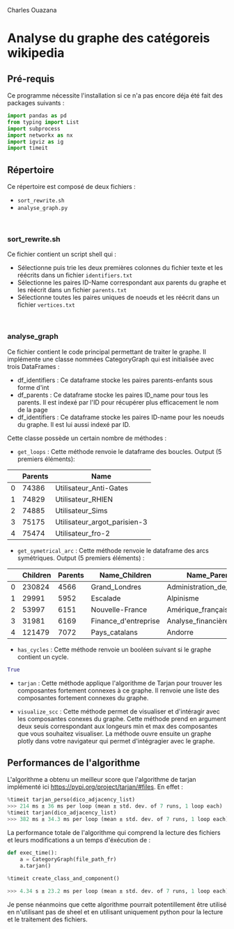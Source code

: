Charles Ouazana

# Analyse du graphe des catégoreis wikipedia

## Pré-requis
Ce programme nécessite l'installation si ce n'a pas encore déja été fait des packages suivants : 
```python
import pandas as pd
from typing import List
import subprocess
import networkx as nx
import igviz as ig
import timeit
```

## Répertoire
Ce répertoire est composé de deux fichiers : 
- `sort_rewrite.sh`
- `analyse_graph.py`

<br>

### sort_rewrite.sh
Ce fichier contient un script shell qui : 
- Sélectionne puis trie les deux premières colonnes du fichier texte et les réécrits dans un fichier `identifiers.txt`
- Sélectionne les paires ID-Name correspondant aux parents du graphe et les réécrit dans un fichier `parents.txt`
- Sélectionne toutes les paires uniques de noeuds et les réécrit dans un fichier `vertices.txt`

<br>

### analyse_graph
Ce fichier contient le code principal permettant de traiter le graphe. 
Il implémente une classe nommées CategoryGraph qui est initialisée avec trois DataFrames : 
- df_identifiers : Ce dataframe stocke les paires parents-enfants sous forme d'int
- df_parents : Ce dataframe stocke les paires ID_name pour tous les parents. Il est indexé par l'ID pour récupérer plus efficacement le nom de la page
- df_identifiers : Ce dataframe stocke les paires ID-name pour les noeuds du graphe. Il est lui aussi indexé par ID.

Cette classe possède un certain nombre de méthodes : 
- `get_loops` : Cette méthode renvoie le dataframe des boucles. Output (5 premiers éléments): 

|   | Parents | Name                         |
|---|---------|------------------------------|
| 0 | 74386   | Utilisateur_Anti-Gates       |
| 1 | 74829   | Utilisateur_RHIEN            |
| 2 | 74885   | Utilisateur_Sims             |
| 3 | 75175   | Utilisateur_argot_parisien-3 |
| 4 | 75474   | Utilisateur_fro-2            |

- `get_symetrical_arc` : Cette méthode renvoie le dataframe des arcs symétriques. Output (5 premiers éléments) : 

|   | Children | Parents | Name_Children        | Name_Parents              |
|---|----------|---------|----------------------|---------------------------|
| 0 | 230824   | 4566    | Grand_Londres        | Administration_de_Londres |
| 1 | 29991    | 5952    | Escalade             | Alpinisme                 |
| 2 | 53997    | 6151    | Nouvelle-France      | Amérique_française        |
| 3 | 31981    | 6169    | Finance_d'entreprise | Analyse_financière        |
| 4 | 121479   | 7072    | Pays_catalans        | Andorre                   |

- `has_cycles` : Cette méthode renvoie un booléen suivant si le graphe contient un cycle.
````python
True
````

- `tarjan` : Cette méthode applique l'algorithme de Tarjan pour trouver les composantes fortement connexes à ce graphe. Il renvoie une liste des composantes fortement connexes du graphe.

- `visualize_scc` : Cette méthode permet de visualiser et d'intéragir avec les composantes conexes du graphe. Cette méthode prend en argument deux seuis correspondant aux longeurs min et max des composantes que vous souhaitez visualiser. La méthode ouvre ensuite un graphe plotly dans votre navigateur qui permet d'intégragier avec le graphe.

## Performances de l'algorithme 
L'algorithme a obtenu un meilleur score que l'algorithme de tarjan implémenté ici https://pypi.org/project/tarjan/#files.
En effet :
````python
%timeit tarjan_perso(dico_adjacency_list)
>>> 214 ms ± 36 ms per loop (mean ± std. dev. of 7 runs, 1 loop each)
%timeit tarjan(dico_adjacency_list)
>>> 382 ms ± 34.3 ms per loop (mean ± std. dev. of 7 runs, 1 loop each)
```` 

La performance totale de l'algorithme qui comprend la lecture des fichiers et leurs modifications a un temps d'éxécution de : 
````python
def exec_time():
    a = CategoryGraph(file_path_fr)
    a.tarjan()
    
%timeit create_class_and_component()

>>> 4.34 s ± 23.2 ms per loop (mean ± std. dev. of 7 runs, 1 loop each)
````

Je pense néanmoins que cette algorithme pourrait potentillement être utilisé en n'utilisant pas de sheel et en utilisant uniquement python pour la lecture et le traitement des fichiers.
